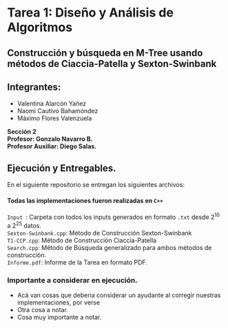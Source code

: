 # Tarea 1: Diseño y Análisis de Algoritmos

## Construcción y búsqueda en M-Tree usando métodos de Ciaccia-Patella y Sexton-Swinbank

## Integrantes: 
- Valentina Alarcón Yañez 
- Naomi Cautivo Bahamóndez 
- Máximo Flores Valenzuela

**Sección 2**\
**Profesor:  Gonzalo Navarro B.**\
**Profesor Auxiliar: Diego Salas.**

## Ejecución y Entregables.
En el siguiente repositorio se entregan los siguientes archivos: 
#### Todas las implementaciones fueron realizadas en `C++`
`Input `: Carpeta con todos los inputs generados en formato `.txt` desde $2^{10}$ a $2^{25}$ datos.\
`Sexton-Swinbank.cpp`: Método de Construcción Sexton-Swinbank\
`T1-CCP.cpp`: Método de Construcción Ciaccia-Patella\
`Search.cpp`: Método de Búsqueda generalizado para ambos métodos de construcción.\
`Informe.pdf`: Informe de la Tarea en formato PDF.
### Importante a considerar en ejecución.
- Acá van cosas que deberia considerar un ayudante al corregir nuestras implementaciones, por verse
- Otra cosa a notar.
- Cosa muy importante a notar.
